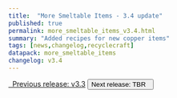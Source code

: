 ```yaml
---
title:  "More Smeltable Items - 3.4 update"
published: true
permalink: more_smeltable_items_v3.4.html
summary: "Added recipes for new copper items"
tags: [news,changelog,recyclecraft]
datapack: more_smeltable_items
changelog: v3.4
---
```


<div class="btn-group">
    <a href="more_smeltable_items_v3.3.html" role="button" class="btn btn-primary"><i class="fa fa-caret-left"></i>&nbsp; Previous release: v3.3</a>
    <button role="button" class="btn btn-default disabled">Next release: TBR &nbsp;<i class="fa fa-caret-right"></i> </button>
</div>